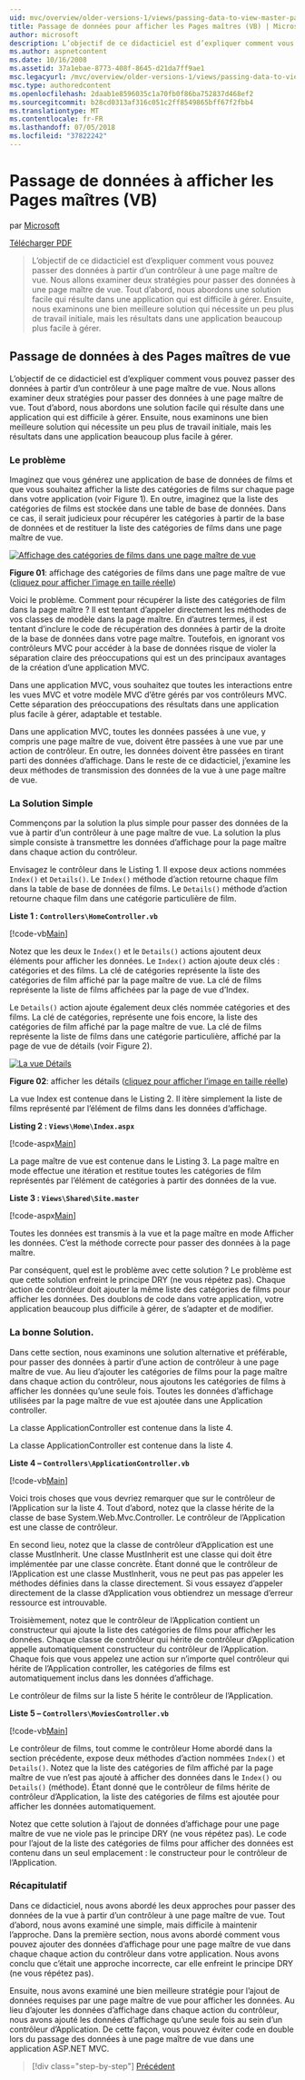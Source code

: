 ```yaml
---
uid: mvc/overview/older-versions-1/views/passing-data-to-view-master-pages-vb
title: Passage de données pour afficher les Pages maîtres (VB) | Microsoft Docs
author: microsoft
description: L’objectif de ce didacticiel est d’expliquer comment vous pouvez passer des données à partir d’un contrôleur à une page maître de vue. Nous examinons les deux stratégies pour passer des données à une vue m...
ms.author: aspnetcontent
ms.date: 10/16/2008
ms.assetid: 37a1ebae-8773-408f-8645-d21da7ff9ae1
msc.legacyurl: /mvc/overview/older-versions-1/views/passing-data-to-view-master-pages-vb
msc.type: authoredcontent
ms.openlocfilehash: 2daab1e8596035c1a70fb0f86ba752837d468ef2
ms.sourcegitcommit: b28cd0313af316c051c2ff8549865bff67f2fbb4
ms.translationtype: MT
ms.contentlocale: fr-FR
ms.lasthandoff: 07/05/2018
ms.locfileid: "37822242"
---
```

<a name="passing-data-to-view-master-pages-vb"></a>Passage de données à afficher les Pages maîtres (VB)
====================
par [Microsoft](https://github.com/microsoft)

[Télécharger PDF](http://download.microsoft.com/download/e/f/3/ef3f2ff6-7424-48f7-bdaa-180ef64c3490/ASPNET_MVC_Tutorial_13_VB.pdf)

> L’objectif de ce didacticiel est d’expliquer comment vous pouvez passer des données à partir d’un contrôleur à une page maître de vue. Nous allons examiner deux stratégies pour passer des données à une page maître de vue. Tout d’abord, nous abordons une solution facile qui résulte dans une application qui est difficile à gérer. Ensuite, nous examinons une bien meilleure solution qui nécessite un peu plus de travail initiale, mais les résultats dans une application beaucoup plus facile à gérer.


## <a name="passing-data-to-view-master-pages"></a>Passage de données à des Pages maîtres de vue

L’objectif de ce didacticiel est d’expliquer comment vous pouvez passer des données à partir d’un contrôleur à une page maître de vue. Nous allons examiner deux stratégies pour passer des données à une page maître de vue. Tout d’abord, nous abordons une solution facile qui résulte dans une application qui est difficile à gérer. Ensuite, nous examinons une bien meilleure solution qui nécessite un peu plus de travail initiale, mais les résultats dans une application beaucoup plus facile à gérer.

### <a name="the-problem"></a>Le problème

Imaginez que vous générez une application de base de données de films et que vous souhaitez afficher la liste des catégories de films sur chaque page dans votre application (voir Figure 1). En outre, imaginez que la liste des catégories de films est stockée dans une table de base de données. Dans ce cas, il serait judicieux pour récupérer les catégories à partir de la base de données et de restituer la liste des catégories de films dans une page maître de vue.


[![Affichage des catégories de films dans une page maître de vue](passing-data-to-view-master-pages-vb/_static/image2.png)](passing-data-to-view-master-pages-vb/_static/image1.png)

**Figure 01**: affichage des catégories de films dans une page maître de vue ([cliquez pour afficher l’image en taille réelle](passing-data-to-view-master-pages-vb/_static/image3.png))


Voici le problème. Comment pour récupérer la liste des catégories de film dans la page maître ? Il est tentant d’appeler directement les méthodes de vos classes de modèle dans la page maître. En d’autres termes, il est tentant d’inclure le code de récupération des données à partir de la droite de la base de données dans votre page maître. Toutefois, en ignorant vos contrôleurs MVC pour accéder à la base de données risque de violer la séparation claire des préoccupations qui est un des principaux avantages de la création d’une application MVC.

Dans une application MVC, vous souhaitez que toutes les interactions entre les vues MVC et votre modèle MVC d’être gérés par vos contrôleurs MVC. Cette séparation des préoccupations des résultats dans une application plus facile à gérer, adaptable et testable.

Dans une application MVC, toutes les données passées à une vue, y compris une page maître de vue, doivent être passées à une vue par une action de contrôleur. En outre, les données doivent être passées en tirant parti des données d’affichage. Dans le reste de ce didacticiel, j’examine les deux méthodes de transmission des données de la vue à une page maître de vue.

### <a name="the-simple-solution"></a>La Solution Simple

Commençons par la solution la plus simple pour passer des données de la vue à partir d’un contrôleur à une page maître de vue. La solution la plus simple consiste à transmettre les données d’affichage pour la page maître dans chaque action du contrôleur.

Envisagez le contrôleur dans le Listing 1. Il expose deux actions nommées `Index()` et `Details()`. Le `Index()` méthode d’action retourne chaque film dans la table de base de données de films. Le `Details()` méthode d’action retourne chaque film dans une catégorie particulière de film.

**Liste 1 : `Controllers\HomeController.vb`**

[!code-vb[Main](passing-data-to-view-master-pages-vb/samples/sample1.vb)]

Notez que les deux le `Index()` et le `Details()` actions ajoutent deux éléments pour afficher les données. Le `Index()` action ajoute deux clés : catégories et des films. La clé de catégories représente la liste des catégories de film affiché par la page maître de vue. La clé de films représente la liste de films affichées par la page de vue d’Index.

Le `Details()` action ajoute également deux clés nommée catégories et des films. La clé de catégories, représente une fois encore, la liste des catégories de film affiché par la page maître de vue. La clé de films représente la liste de films dans une catégorie particulière, affiché par la page de vue de détails (voir Figure 2).


[![La vue Détails](passing-data-to-view-master-pages-vb/_static/image5.png)](passing-data-to-view-master-pages-vb/_static/image4.png)

**Figure 02**: afficher les détails ([cliquez pour afficher l’image en taille réelle](passing-data-to-view-master-pages-vb/_static/image6.png))


La vue Index est contenue dans le Listing 2. Il itère simplement la liste de films représenté par l’élément de films dans les données d’affichage.

**Listing 2 : `Views\Home\Index.aspx`**

[!code-aspx[Main](passing-data-to-view-master-pages-vb/samples/sample2.aspx)]

La page maître de vue est contenue dans le Listing 3. La page maître en mode effectue une itération et restitue toutes les catégories de film représentés par l’élément de catégories à partir des données de la vue.

**Liste 3 : `Views\Shared\Site.master`**

[!code-aspx[Main](passing-data-to-view-master-pages-vb/samples/sample3.aspx)]

Toutes les données est transmis à la vue et la page maître en mode Afficher les données. C’est la méthode correcte pour passer des données à la page maître.

Par conséquent, quel est le problème avec cette solution ? Le problème est que cette solution enfreint le principe DRY (ne vous répétez pas). Chaque action de contrôleur doit ajouter la même liste des catégories de films pour afficher les données. Des doublons de code dans votre application, votre application beaucoup plus difficile à gérer, de s’adapter et de modifier.

### <a name="the-good-solution"></a>La bonne Solution.

Dans cette section, nous examinons une solution alternative et préférable, pour passer des données à partir d’une action de contrôleur à une page maître de vue. Au lieu d’ajouter les catégories de films pour la page maître dans chaque action du contrôleur, nous ajoutons les catégories de films à afficher les données qu’une seule fois. Toutes les données d’affichage utilisées par la page maître de vue est ajoutée dans une Application controller.

La classe ApplicationController est contenue dans la liste 4.

La classe ApplicationController est contenue dans la liste 4.

**Liste 4 – `Controllers\ApplicationController.vb`**

[!code-vb[Main](passing-data-to-view-master-pages-vb/samples/sample4.vb)]

Voici trois choses que vous devriez remarquer que sur le contrôleur de l’Application sur la liste 4. Tout d’abord, notez que la classe hérite de la classe de base System.Web.Mvc.Controller. Le contrôleur de l’Application est une classe de contrôleur.

En second lieu, notez que la classe de contrôleur d’Application est une classe MustInherit. Une classe MustInherit est une classe qui doit être implémentée par une classe concrète. Étant donné que le contrôleur de l’Application est une classe MustInherit, vous ne peut pas pas appeler les méthodes définies dans la classe directement. Si vous essayez d’appeler directement de la classe d’Application vous obtiendrez un message d’erreur ressource est introuvable.

Troisièmement, notez que le contrôleur de l’Application contient un constructeur qui ajoute la liste des catégories de films pour afficher les données. Chaque classe de contrôleur qui hérite de contrôleur d’Application appelle automatiquement constructeur du contrôleur de l’Application. Chaque fois que vous appelez une action sur n’importe quel contrôleur qui hérite de l’Application controller, les catégories de films est automatiquement inclus dans les données d’affichage.

Le contrôleur de films sur la liste 5 hérite le contrôleur de l’Application.

**Liste 5 – `Controllers\MoviesController.vb`**

[!code-vb[Main](passing-data-to-view-master-pages-vb/samples/sample5.vb)]

Le contrôleur de films, tout comme le contrôleur Home abordé dans la section précédente, expose deux méthodes d’action nommées `Index()` et `Details()`. Notez que la liste des catégories de film affiché par la page maître de vue n’est pas ajouté à afficher des données dans le `Index()` ou `Details()` (méthode). Étant donné que le contrôleur de films hérite de contrôleur d’Application, la liste des catégories de films est ajoutée pour afficher les données automatiquement.

Notez que cette solution à l’ajout de données d’affichage pour une page maître de vue ne viole pas le principe DRY (ne vous répétez pas). Le code pour l’ajout de la liste des catégories de films pour afficher des données est contenu dans un seul emplacement : le constructeur pour le contrôleur de l’Application.

### <a name="summary"></a>Récapitulatif

Dans ce didacticiel, nous avons abordé les deux approches pour passer des données de la vue à partir d’un contrôleur à une page maître de vue. Tout d’abord, nous avons examiné une simple, mais difficile à maintenir l’approche. Dans la première section, nous avons abordé comment vous pouvez ajouter des données d’affichage pour une page maître de vue dans chaque chaque action du contrôleur dans votre application. Nous avons conclu que c’était une approche incorrecte, car elle enfreint le principe DRY (ne vous répétez pas).

Ensuite, nous avons examiné une bien meilleure stratégie pour l’ajout de données requises par une page maître de vue pour afficher les données. Au lieu d’ajouter les données d’affichage dans chaque action du contrôleur, nous avons ajouté les données d’affichage qu’une seule fois au sein d’un contrôleur d’Application. De cette façon, vous pouvez éviter code en double lors du passage des données à une page maître de vue dans une application ASP.NET MVC.

> [!div class="step-by-step"]
> [Précédent](creating-page-layouts-with-view-master-pages-vb.md)
